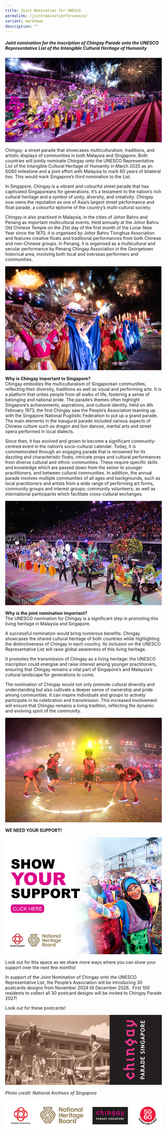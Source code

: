 ```yaml
---
title: Joint Nomination for UNESCO
permalink: /jointnominationforunesco/
variant: markdown
description: ""
---
```

##### **Joint nomination for the inscription of Chingay Parade onto the UNESCO Representative List of the Intangible Cultural Heritage of Humanity** 

<div style="max-width:50rem; overflow:hidden;"><a target="_blank" href="https://supportchingaysg.gov.sg/"><img style="min-height:rem; object-fit: cover; position:relative; top:rem;" src="/images/UNESCO.jpg"></a></div>
	
Chingay: a street parade that showcases multiculturalism, traditions, and artistic displays of communities in both Malaysia and Singapore. Both countries will jointly nominate Chingay onto the UNESCO Representative List of the Intangible Cultural Heritage of Humanity in March 2025 as an SG60 milestone and a joint effort with Malaysia to mark 60 years of bilateral ties. This would mark Singapore’s third nomination to the List. <br>
	
In Singapore, Chingay is a vibrant and colourful street parade that has captivated Singaporeans for generations. It’s a testament to the nation’s rich cultural heritage and a symbol of unity, diversity, and creativity. Chingay now owns the reputation as one of Asia’s largest street performance and float parade, a colourful epitome of the country’s multi-cultural society. <br>

Chingay is also practised in Malaysia, in the cities of Johor Bahru and Penang as important multicultural events. Held annually at the Johor Bahru Old Chinese Temple on the 21st day of the first month of the Lunar New Year since the 1870, it is organised by Johor Bahru Tionghua Association and features creative floats and traditional performances from both Chinese and non-Chinese groups. In Penang, it is organised as a multicultural and secular performance by Penang Chingay Association in the Georgetown historical area, involving both local and overseas performers and communities. <br>
	
<div style="max-width:50rem; overflow:hidden;"><img src="/images/Picture1.jpg"></div>

**Why is Chingay important to Singapore?** <br>
Chingay embodies the multiculturalism of Singaporean communities, reflecting their diversity, traditions as well as visual and performing arts. It is a platform that unites people from all walks of life, fostering a sense of belonging and national pride. The parade’s themes often highlight Singapore’s achievements, aspirations, and cultural identity. Held on 4th February 1973, the first Chingay saw the People’s Association teaming up with the Singapore National Pugilistic Federation to put up a grand parade. The main elements in the inaugural parade included various aspects of Chinese culture such as dragon and lion dances, martial arts and street opera performed in local dialects.<br>

Since then, it has evolved and grown to become a significant community-centred event in the nation’s socio-cultural calendar. Today, it is commemorated through an engaging parade that is renowned for its dazzling and characteristic floats, intricate props and cultural performances from diverse cultural and ethnic communities. These require specific skills and knowledge which are passed down from the senior to younger practitioners, and between cultural communities. In addition, the annual parade involves multiple communities of all ages and backgrounds, such as local practitioners and artists from a wide range of performing art forms, community groups and interest groups; community volunteers; as well as international participants which facilitate cross-cultural exchanges.<br>

<div style="max-width:50rem; overflow:hidden;"><img src="/images/2024_Community_Floats_Set1_E.jpg"></div>

**Why is the joint nomination important?** <br>
The UNESCO nomination for Chingay is a significant step in promoting this living heritage in Malaysia and Singapore.<br>

A successful nomination would bring numerous benefits: Chingay showcases the shared cultural heritage of both countries while highlighting the distinctiveness of Chingay in each country. Its inclusion on the UNESCO Representative List will raise global awareness of this living heritage. <br>

It promotes the transmission of Chingay as a living heritage: the UNESCO inscription could energise and raise interest among younger practitioners, ensuring that Chingay remains a vital part of Singapore’s and Malaysia’s cultural landscape for generations to come. <br>

The nomination of Chingay would not only promote cultural diversity and understanding but also cultivate a deeper sense of ownership and pride among communities. It can inspire individuals and groups to actively participate in its celebration and transmission. This increased involvement will ensure that Chingay remains a living tradition, reflecting the dynamic and evolving spirit of the community. <br>

<div style="max-width:50rem; overflow:hidden;"><img src="/images/2018___2.jpg"></div>


**WE NEED YOUR SUPPORT!** <br>
<div style="max-width:50rem; overflow:hidden;"><a target="_blank" href="https://supportchingaysg.gov.sg/"><img style="min-height:12rem; object-fit: cover; position:relative; top:rem;" src="/images/image.png"></a></div>

Look out for this space as we share more ways where you can show your support over the next few months! <br>

In support of the Joint Nomination of Chingay onto the UNESCO Representative List, the People’s Association will be introducing 30 postcards designs from November 2024 till December 2026.&nbsp; First 100 residents to collect all 30 postcard designs will be invited to Chingay Parade 2027!<br>

Look out for these postcards!

<div style="max-width:50rem; overflow:hidden;"><img src="/images/image011.png"></div>


*Photo credit: National Archives of Singapore*

<div style="max-width:50rem; overflow:hidden;"><img src="/images/Logos_all.png"></div>
